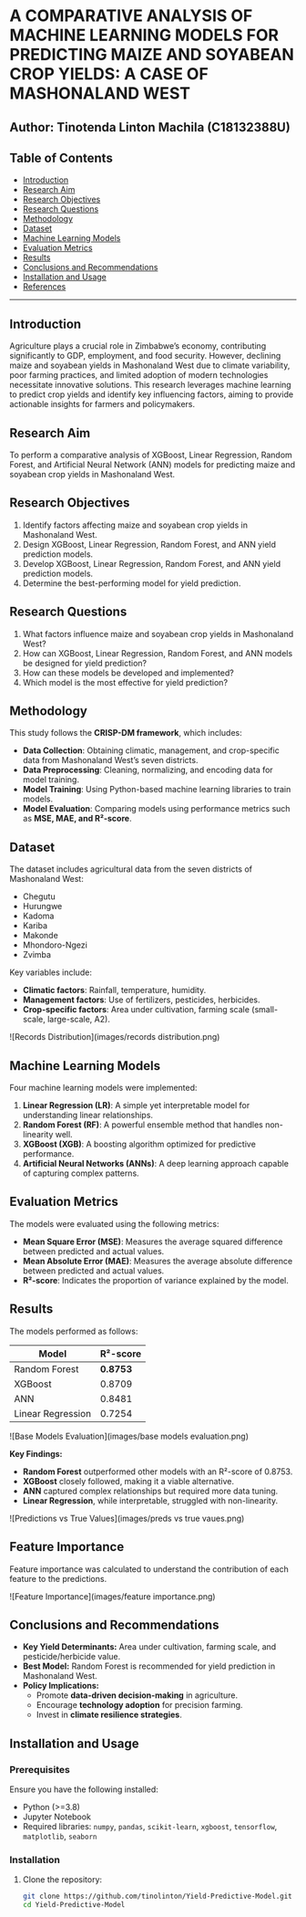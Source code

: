 # A COMPARATIVE ANALYSIS OF MACHINE LEARNING MODELS FOR PREDICTING MAIZE AND SOYABEAN CROP YIELDS: A CASE OF MASHONALAND WEST

## Author: Tinotenda Linton Machila (C18132388U)

## Table of Contents

- [Introduction](#introduction)
- [Research Aim](#research-aim)
- [Research Objectives](#research-objectives)
- [Research Questions](#research-questions)
- [Methodology](#methodology)
- [Dataset](#dataset)
- [Machine Learning Models](#machine-learning-models)
- [Evaluation Metrics](#evaluation-metrics)
- [Results](#results)
- [Conclusions and Recommendations](#conclusions-and-recommendations)
- [Installation and Usage](#installation-and-usage)
- [References](#references)

---

## Introduction

Agriculture plays a crucial role in Zimbabwe’s economy, contributing significantly to GDP, employment, and food security. However, declining maize and soyabean yields in Mashonaland West due to climate variability, poor farming practices, and limited adoption of modern technologies necessitate innovative solutions. This research leverages machine learning to predict crop yields and identify key influencing factors, aiming to provide actionable insights for farmers and policymakers.

## Research Aim

To perform a comparative analysis of XGBoost, Linear Regression, Random Forest, and Artificial Neural Network (ANN) models for predicting maize and soyabean crop yields in Mashonaland West.

## Research Objectives

1. Identify factors affecting maize and soyabean crop yields in Mashonaland West.
2. Design XGBoost, Linear Regression, Random Forest, and ANN yield prediction models.
3. Develop XGBoost, Linear Regression, Random Forest, and ANN yield prediction models.
4. Determine the best-performing model for yield prediction.

## Research Questions

1. What factors influence maize and soyabean crop yields in Mashonaland West?
2. How can XGBoost, Linear Regression, Random Forest, and ANN models be designed for yield prediction?
3. How can these models be developed and implemented?
4. Which model is the most effective for yield prediction?

## Methodology

This study follows the **CRISP-DM framework**, which includes:

- **Data Collection**: Obtaining climatic, management, and crop-specific data from Mashonaland West’s seven districts.
- **Data Preprocessing**: Cleaning, normalizing, and encoding data for model training.
- **Model Training**: Using Python-based machine learning libraries to train models.
- **Model Evaluation**: Comparing models using performance metrics such as **MSE, MAE, and R²-score**.

## Dataset

The dataset includes agricultural data from the seven districts of Mashonaland West:

- Chegutu
- Hurungwe
- Kadoma
- Kariba
- Makonde
- Mhondoro-Ngezi
- Zvimba

Key variables include:

- **Climatic factors**: Rainfall, temperature, humidity.
- **Management factors**: Use of fertilizers, pesticides, herbicides.
- **Crop-specific factors**: Area under cultivation, farming scale (small-scale, large-scale, A2).

![Records Distribution](images/records distribution.png)

## Machine Learning Models

Four machine learning models were implemented:

1. **Linear Regression (LR)**: A simple yet interpretable model for understanding linear relationships.
2. **Random Forest (RF)**: A powerful ensemble method that handles non-linearity well.
3. **XGBoost (XGB)**: A boosting algorithm optimized for predictive performance.
4. **Artificial Neural Networks (ANNs)**: A deep learning approach capable of capturing complex patterns.

## Evaluation Metrics

The models were evaluated using the following metrics:

- **Mean Square Error (MSE)**: Measures the average squared difference between predicted and actual values.
- **Mean Absolute Error (MAE)**: Measures the average absolute difference between predicted and actual values.
- **R²-score**: Indicates the proportion of variance explained by the model.

## Results

The models performed as follows:

| Model             | R²-score   |
| ----------------- | ---------- |
| Random Forest     | **0.8753** |
| XGBoost           | 0.8709     |
| ANN               | 0.8481     |
| Linear Regression | 0.7254     |

![Base Models Evaluation](images/base models evaluation.png)

**Key Findings:**

- **Random Forest** outperformed other models with an R²-score of 0.8753.
- **XGBoost** closely followed, making it a viable alternative.
- **ANN** captured complex relationships but required more data tuning.
- **Linear Regression**, while interpretable, struggled with non-linearity.

![Predictions vs True Values](images/preds vs true vaues.png)

## Feature Importance

Feature importance was calculated to understand the contribution of each feature to the predictions.

![Feature Importance](images/feature importance.png)

## Conclusions and Recommendations

- **Key Yield Determinants:** Area under cultivation, farming scale, and pesticide/herbicide value.
- **Best Model:** Random Forest is recommended for yield prediction in Mashonaland West.
- **Policy Implications:**
  - Promote **data-driven decision-making** in agriculture.
  - Encourage **technology adoption** for precision farming.
  - Invest in **climate resilience strategies**.

## Installation and Usage

### Prerequisites

Ensure you have the following installed:

- Python (>=3.8)
- Jupyter Notebook
- Required libraries: `numpy`, `pandas`, `scikit-learn`, `xgboost`, `tensorflow`, `matplotlib`, `seaborn`

### Installation

1. Clone the repository:
   ```bash
   git clone https://github.com/tinolinton/Yield-Predictive-Model.git
   cd Yield-Predictive-Model
   ```
